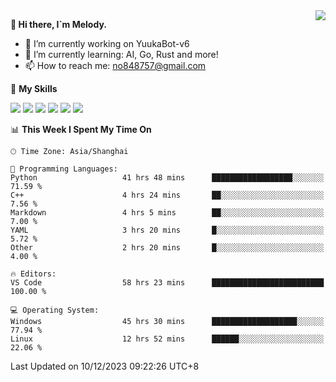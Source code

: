 <a href="#">
  <img align="right" src="https://github-readme-stats.vercel.app/api?username=melodyyuuka&count_private=true&show_icons=true" />
</a>

**👋 Hi there, I`m Melody.**

- 🔭 I’m currently working on YuukaBot-v6
- 🌱 I’m currently learning: AI, Go, Rust and more!
- 📫 How to reach me: no848757@gmail.com

🌟 **My Skills** 

![](https://img.shields.io/badge/-Python-3e74a2?style=flat-square&logo=Python&logoColor=fff)
![](https://img.shields.io/badge/-Java-007396?style=flat-square&logo=OpenJDK&logoColor=fff)
![](https://img.shields.io/badge/-Node.js-339933?style=flat-square&logo=Node.js&logoColor=fff)
![](https://img.shields.io/badge/-Git-f05032?style=flat-square&logo=git&logoColor=fff)
![](https://img.shields.io/badge/-PostgreSQL-4169e1?style=flat-square&logo=PostgreSQL&logoColor=fff)
![](https://img.shields.io/badge/-VSCode-007acc?style=flat-square&logo=Visual-Studio-Code&logoColor=fff)


<!--START_SECTION:waka-->
📊 **This Week I Spent My Time On** 

```text
🕑︎ Time Zone: Asia/Shanghai

💬 Programming Languages: 
Python                   41 hrs 48 mins      ██████████████████░░░░░░░   71.59 % 
C++                      4 hrs 24 mins       ██░░░░░░░░░░░░░░░░░░░░░░░    7.56 % 
Markdown                 4 hrs 5 mins        ██░░░░░░░░░░░░░░░░░░░░░░░    7.00 % 
YAML                     3 hrs 20 mins       █░░░░░░░░░░░░░░░░░░░░░░░░    5.72 % 
Other                    2 hrs 20 mins       █░░░░░░░░░░░░░░░░░░░░░░░░    4.00 % 

🔥 Editors: 
VS Code                  58 hrs 23 mins      █████████████████████████   100.00 % 

💻 Operating System: 
Windows                  45 hrs 30 mins      ███████████████████░░░░░░   77.94 % 
Linux                    12 hrs 52 mins      ██████░░░░░░░░░░░░░░░░░░░   22.06 % 
```


 Last Updated on 10/12/2023 09:22:26 UTC+8
<!--END_SECTION:waka-->
